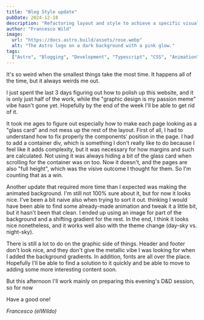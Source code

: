 ```yaml
---
title: "Blog Style update"
pubDate: 2024-12-18
description: "Refactoring layout and style to achieve a specific visual vibe"
author: "Francesco Wild"
image:
  url: "https://docs.astro.build/assets/rose.webp"
  alt: "The Astro logo on a dark background with a pink glow."
tags:
  ["Astro", "Blogging", "Development", "Typescript", "CSS", "Animation", "SASS"]
---
```


It's so weird when the smallest things take the most time. It happens all of the time, but it always weirds me out.

I just spent the last 3 days figuring out how to polish up this website, and it is only just half of the work, while
the "graphic design is my passion meme" vibe hasn't gone yet. Hopefully by the end of the week I'll be able to get rid of it.

It took me ages to figure out especially how to make each page looking as a "glass card" and not mess up the rest of the layout.
First of all, I had to understand how to fix properly the components' position in the page. I had to add a container div,
which is something I don't really like to do because I feel like it adds complexity, but it was necessary for how margins and such are calculated.
Not using it was always hiding a bit of the glass card when scrolling for the container was on too. Now it doesn't, and the pages are also "full height",
which was the visive outcome I thought for them. So I'm counting that as a win.

Another update that required more time than I expected was making the animated background.
I'm still not 100% sure about it, but for now it looks nice. I've been a bit naive also when trying to sort it out.
thinking I would have been able to find some already-made animation and tweak it a little bit, but it hasn't been that clean.
I ended up using an image for part of the background and a shifting gradient for the rest.
In the end, I think it looks nice nonetheless, and it works well also with the theme change (day-sky vs. night-sky).

There is still a lot to do on the graphic side of things.
Header and footer don't look nice, and they don't give the metallic vibe I was looking for when I added the background gradients.
In addition, fonts are all over the place.
Hopefully I'll be able to find a solution to it quickly and be able to move to adding some more interesting content soon.

But this afternoon I'll work mainly on preparing this evening's D&D session, so for now

Have a good one!

_Francesco (elWildo)_
